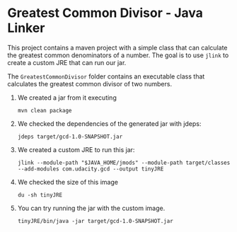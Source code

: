 # Greatest Common Divisor - Java Linker

This project contains a maven project with a simple class that can calculate the greatest common denominators of a number.
The goal is to use `jlink` to create a custom JRE that can run our jar.

The `GreatestCommonDivisor` folder contains an executable class that calculates the greatest common divisor of two numbers.

1. We created a jar from it executing 

    ```
    mvn clean package
    ```

2. We checked the dependencies of the generated jar with jdeps: 
    ```
    jdeps target/gcd-1.0-SNAPSHOT.jar
    ```

3. We created a custom JRE to run this jar:
    ```
    jlink --module-path "$JAVA_HOME/jmods" --module-path target/classes --add-modules com.udacity.gcd --output tinyJRE
    ```

4. We checked the size of this image
    ```
    du -sh tinyJRE
    ```

5. You can try running the jar with the custom image. 
    ```
    tinyJRE/bin/java -jar target/gcd-1.0-SNAPSHOT.jar 
    ```